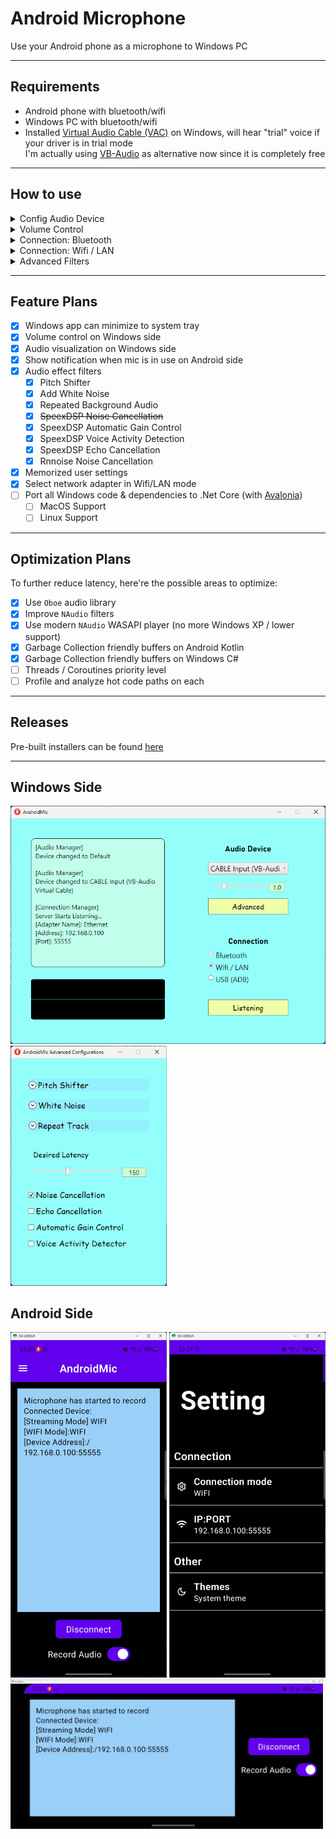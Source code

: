 # Android Microphone

Use your Android phone as a microphone to Windows PC

------

## Requirements
* Android phone with bluetooth/wifi
* Windows PC with bluetooth/wifi
* Installed [Virtual Audio Cable (VAC)](https://vac.muzychenko.net/en/) on Windows, will hear "trial" voice if your driver is in trial mode\
  I'm actually using [VB-Audio](https://vb-audio.com/Cable/) as alternative now since it is completely free

------

## How to use

<details>
<summary>Config Audio Device</summary>

1. Run Windows side app
2. Select audio speaker from drop down list to the one that VB created\
   <img src="Assets/sound_config1.png" width="300" alt="sound config1">
3. Use the corresponding microphone created by VB\
   <img src="Assets/sound_config2.png" width="300" alt="sound config2">
4. In `Properties` of both, make sure both set default format to following:\
   <img src="Assets/sound_config4.png" width="300" alt="sound config4">
5. For speaker, click `Configure Speakers` and set channel to `Mono`:\
   <img src="Assets/sound_config3.png" width="300" alt="sound config3">
6. For microphone, click `Properties` and set following:\
   <img src="Assets/sound_config5.png" width="300" alt="sound config5">

On my machine, this setup has the lowest delay and best sound quality.\
Can further improve audio latency by opening `VBCABLE_ControlPanel.exe` (from downloaded folder of VB) and set `Max Latency` in Options to 2048 smp:\
<img src="Assets/sound_config6.png" width="600" alt="sound config6">

Do not set to 512 smp since that will cause most buffers lost. If 2048 has no sound or bad quality, consider a higher smp.

</details>

<details>
<summary>Volume Control</summary>

1. Run Windows side app
2. Drag slider to control volune

</details>

<details>
<summary>Connection: Bluetooth</summary>

1. Make sure PC and phone are paired once
2. Check `Bluetooth` button on Windows app
3. Click `Connect` on Windows app to start server
4. Click `Connect` on Android app to connect
5. Tap `Record Audio` on Android app to start transferring audio

</details>

<details>
<summary>Connection: Wifi / LAN</summary>

1. Make sure PC and phone are under the same network
   1. Can be under the same router with Wifi
   2. Can have PC connected to ethernet of the same router
   3. Can have PC connected to phone by cable and enable USB tethering on phone
2. Click `Connect` on Windows app to start server
3. Click `Connect` on Android app to connect
4. Enter `IP` and `Port` (displayed on Windows side) on Android app
5. Tap `Record Audio` on Android app to start transferring audio

</details>

<details>
<summary>Advanced Filters</summary>

1. Run Windows side app
2. Connect phone to app
3. Click `Advanced Effects` to open advanced settings window
4. Expand a filter and check `enabled` to test effects

__Pitch Shifter__:
* Slider controls pitch shift factor

__White Noise__:
* Slider controls the noise strength

__Repeat Track__:
* Check `Repeat` to enable looped audio track
* Slider controls audio track volume strength
* `Select File` to select an audio file to play

__SpeexDSP Filters__:
* Check corresponding filters to enable/disable
* If Echo Cancellation does not work (your friend hears echo from your speaker)\
  Try re-enable echo cancellation to restart cancellation state\
  Echo Cancellation may take a while (5-10s) to optimize

__Rnnoise Filter__:
* Check "Noise Cancellation" and try

</details>

------

## Feature Plans

- [x] Windows app can minimize to system tray
- [x] Volume control on Windows side
- [x] Audio visualization on Windows side
- [x] Show notification when mic is in use on Android side
- [x] Audio effect filters
  - [x] Pitch Shifter
  - [x] Add White Noise
  - [x] Repeated Background Audio
  - [x] ~~SpeexDSP Noise Cancellation~~
  - [x] SpeexDSP Automatic Gain Control
  - [x] SpeexDSP Voice Activity Detection
  - [x] SpeexDSP Echo Cancellation
  - [x] Rnnoise Noise Cancellation
- [x] Memorized user settings
- [x] Select network adapter in Wifi/LAN mode
- [ ] Port all Windows code & dependencies to .Net Core (with [Avalonia](https://github.com/AvaloniaUI/Avalonia))
  - [ ] MacOS Support
  - [ ] Linux Support

------

## Optimization Plans

To further reduce latency, here're the possible areas to optimize:
- [x] Use `Oboe` audio library
- [x] Improve `NAudio` filters
- [x] Use modern `NAudio` WASAPI player (no more Windows XP / lower support)
- [x] Garbage Collection friendly buffers on Android Kotlin
- [x] Garbage Collection friendly buffers on Windows C#
- [ ] Threads / Coroutines priority level
- [ ] Profile and analyze hot code paths on each

------

## Releases

Pre-built installers can be found [here](https://github.com/teamclouday/AndroidMic/releases)

------

## Windows Side

<p float="left">
<img src="Assets/p1.png" width="510" alt="Windows Side">
<img src="Assets/p4.png" width="250" alt="Windows Side">
</p>

## Android Side

<img src="Assets/p2.png" width="250" alt="Android Side">
<img src="Assets/p3.png" width="250" alt="Android Side">

<img src="Assets/p5.png" width="500" alt="Android Side">

